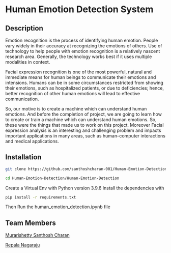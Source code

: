 # Human Emotion Detection System

## Description
Emotion recognition is the process of identifying human emotion. People vary widely in their accuracy at recognizing the emotions of others. Use of technology to help people with emotion recognition is a relatively nascent research area. Generally, the technology works best if it uses multiple modalities in context.

Facial expression recognition is one of the most powerful, natural and immediate means for human beings to communicate their emotions and intensions. Humans can be in some circumstances restricted from showing their emotions, such as hospitalized patients, or due to deficiencies; hence, better recognition of other human emotions will lead to effective communication.

So, our motive is to create a machine which can understand human emotions. And before the completion of project, we are going to learn how to create or train a machine which can understand human emotions. So, these were the things that made us to work on this project. Moreover Facial expression analysis is an
interesting and challenging problem and impacts important
applications in many areas, such as human–computer interactions and
medical applications. 

## Installation
```bash
git clone https://github.com/santhoshcharan-001/Human-Emotion-Detection.git
```
```bash
cd Human-Emotion-Detection/Human-Emotion-Detection
```
Create a Virtual Env with Python version 3.9.6
Install the dependencies with 
```bash
pip install -r requirements.txt
```
Then Run the human_emotion_detection.ipynb file

## Team Members

[Murarishetty Santhosh Charan](https://github.com/santhoshcharan-001)

[Repala Nagaraju](https://github.com/nagaraju6242)
